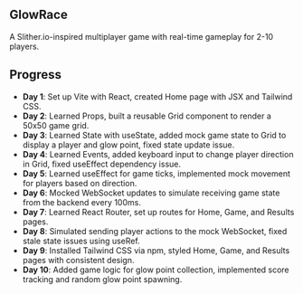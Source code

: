 ## GlowRace
A Slither.io-inspired multiplayer game with real-time gameplay for 2-10 players.

## Progress
- **Day 1**: Set up Vite with React, created Home page with JSX and Tailwind CSS.
- **Day 2**: Learned Props, built a reusable Grid component to render a 50x50 game grid.
- **Day 3**: Learned State with useState, added mock game state to Grid to display a player and glow point, fixed state update issue.
- **Day 4**: Learned Events, added keyboard input to change player direction in Grid, fixed useEffect dependency issue.
- **Day 5**: Learned useEffect for game ticks, implemented mock movement for players based on direction.
- **Day 6**: Mocked WebSocket updates to simulate receiving game state from the backend every 100ms.
- **Day 7**: Learned React Router, set up routes for Home, Game, and Results pages.
- **Day 8**: Simulated sending player actions to the mock WebSocket, fixed stale state issues using useRef.
- **Day 9**: Installed Tailwind CSS via npm, styled Home, Game, and Results pages with consistent design.
- **Day 10**: Added game logic for glow point collection, implemented score tracking and random glow point spawning.